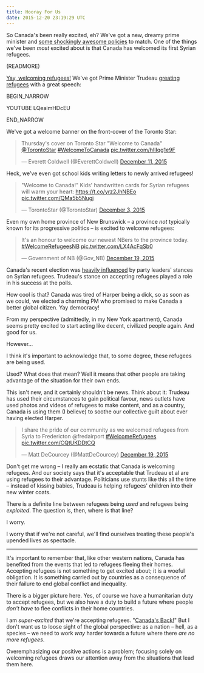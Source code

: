 ```yaml
---
title: Hooray For Us
date: 2015-12-20 23:19:29 UTC
---
```


So Canada's been really excited, eh? We've got a new, dreamy prime minister and [some shockingly awesome policies](http://www.nationalobserver.com/2015/12/07/news/canada-shocks-cop21-big-new-climate-commitment) to match. One of the things we've been _most_ excited about is that Canada has welcomed its first Syrian refugees.

(READMORE)

[Yay, welcoming refugees!](http://www.thestar.com/news/gta/2015/12/11/syrian-refugees-arriving-at-pearson-tonight-but-well-wishers-asked-to-stay-home.html) We've got Prime Minister Trudeau [greating refugees](http://www.huffingtonpost.ca/2015/12/11/first-flight-of-syrian-refugees-expected-to-arrive-today-in-toronto_n_8767700.html) with a great speech:

BEGIN_NARROW

YOUTUBE LQeaimHDcEU

END_NARROW

We've got a welcome banner on the front-cover of the Toronto Star:

<blockquote class="twitter-tweet" lang="en"><p lang="en" dir="ltr">Thursday&#39;s cover on Toronto Star &quot;Welcome to Canada&quot;&#10;<a href="https://twitter.com/TorontoStar">@TorontoStar</a> <a href="https://twitter.com/hashtag/WelcomeToCanada?src=hash">#WelcomeToCanada</a> <a href="https://t.co/hlIIqg1e9F">pic.twitter.com/hlIIqg1e9F</a></p>&mdash; Everett Coldwell (@EverettColdwell) <a href="https://twitter.com/EverettColdwell/status/675181922088275969">December 11, 2015</a></blockquote>

Heck, we've even got school kids writing letters to newly arrived refugees!

<blockquote class="twitter-tweet" lang="en"><p lang="en" dir="ltr">&quot;Welcome to Canada!&quot; Kids&#39; handwritten cards for Syrian refugees will warm your heart: <a href="https://t.co/yrz2JhNBEo">https://t.co/yrz2JhNBEo</a> <a href="https://t.co/QMa5b5Nugj">pic.twitter.com/QMa5b5Nugj</a></p>&mdash; TorontoStar (@TorontoStar) <a href="https://twitter.com/TorontoStar/status/672410015215566848">December 3, 2015</a></blockquote>

Even my own home province of New Brunswick – a province _not_ typically known for its progressive politics – is excited to welcome refugees:

<blockquote class="twitter-tweet" lang="en"><p lang="en" dir="ltr">It&#39;s an honour to welcome our newest NBers to the province today. <a href="https://twitter.com/hashtag/WelcomeRefugeesNB?src=hash">#WelcomeRefugeesNB</a> <a href="https://t.co/LX4AcFqSb0">pic.twitter.com/LX4AcFqSb0</a></p>&mdash; Government of NB (@Gov_NB) <a href="https://twitter.com/Gov_NB/status/678334439521452032">December 19, 2015</a></blockquote> 

Canada's recent election was [heavily influenced](http://globalelectioninsights.ca/federal/refugee-crisis-what-are-countries-doing-about-it/) by party leaders' stances on Syrian refugees. Trudeau's stance on accepting refugees played a role in his success at the polls.

How cool is that? Canada was tired of Harper being a dick, so as soon as we could, we elected a charming PM who promised to make Canada a better global citizen. Yay democracy!

From my perspective (admittedly, in my New York apartment), Canada seems pretty excited to start acting like decent, civilized people again. And good for us.

However...

I think it's important to acknowledge that, to some degree, these refugees are being used. 

Used? What does that mean? Well it means that other people are taking advantage of the situation for their own ends.

This isn't new, and it certainly shouldn't be news. Think about it: Trudeau has used their circumstances to gain political favour, news outlets have used photos and videos of refugees to make content, and as a country, Canada is using them (I believe) to soothe our collective guilt about ever having elected Harper.

<blockquote class="twitter-tweet" lang="en"><p lang="en" dir="ltr">I share the pride of our community as we welcomed refugees from Syria to Fredericton @fredairport <a href="https://twitter.com/hashtag/WelcomeRefugees?src=hash">#WelcomeRefugees</a> <a href="https://t.co/CQtUKDDtCQ">pic.twitter.com/CQtUKDDtCQ</a></p>&mdash; Matt DeCourcey (@MattDeCourcey) <a href="https://twitter.com/MattDeCourcey/status/678312666335678465">December 19, 2015</a></blockquote>

Don't get me wrong – I really am ecstatic that Canada is welcoming refugees. And our society says that it's acceptable that Trudeau et al are using refugees to their advantage. Politicians use stunts like this all the time – instead of kissing babies, Trudeau is helping refugees' children into their new winter coats. 

There is a definite line between refugees being _used_ and refugees being _exploited_. The question is, then, where is that line?

I worry.

I worry that if we're not careful, we'll find ourselves treating these people's upended lives as spectacle.

---

It's important to remember that, like other western nations, Canada has benefited from the events that led to refugees fleeing their homes. Accepting refugees is not something to get excited about; it is a woeful obligation. It is something carried out by countries as a consequence of their failure to end global conflict and inequality.

There is a bigger picture here. Yes, of course we have a humanitarian duty to accept refugees, but we also have a duty to build a future where people _don't have_ to flee conflicts in their home countries.

I am _super-excited_ that we're accepting refugees. "[Canada's Back!](http://www.huffingtonpost.ca/2015/10/20/trudeau-election-campaign_n_8331266.html)" But I don't want us to loose sight of the global perspective: as a nation – hell, as a species – we need to work _way_ harder towards a future where there _are no more refugees_.

Overemphasizing our positive actions is a problem; focusing solely on welcoming refugees draws our attention away from the situations that lead them here.

<script async src="//platform.twitter.com/widgets.js" charset="utf-8"></script>